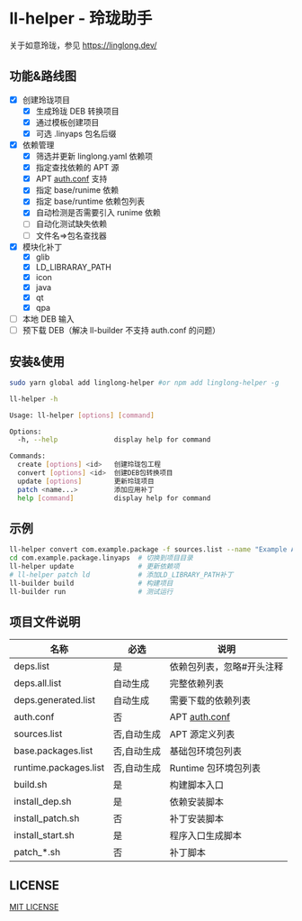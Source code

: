 <!--
 Copyright (c) 2024 System233

 This software is released under the MIT License.
 https://opensource.org/licenses/MIT
-->

# ll-helper - 玲珑助手

关于如意玲珑，参见 https://linglong.dev/

## 功能&路线图

- [x] 创建玲珑项目
  - [x] 生成玲珑 DEB 转换项目
  - [x] 通过模板创建项目
  - [x] 可选 .linyaps 包名后缀
- [x] 依赖管理
  - [x] 筛选并更新 linglong.yaml 依赖项
  - [x] 指定查找依赖的 APT 源
  - [x] APT [auth.conf](https://manpages.debian.org/testing/apt/apt_auth.conf.5.en.html) 支持
  - [x] 指定 base/runime 依赖
  - [x] 指定 base/runtime 依赖包列表
  - [x] 自动检测是否需要引入 runime 依赖
  - [ ] 自动化测试缺失依赖
  - [ ] 文件名=>包名查找器
- [x] 模块化补丁
  - [x] glib
  - [x] LD_LIBRARAY_PATH
  - [x] icon
  - [x] java
  - [x] qt
  - [x] qpa
- [ ] 本地 DEB 输入
- [ ] 预下载 DEB（解决 ll-builder 不支持 auth.conf 的问题）

## 安装&使用

```sh
sudo yarn global add linglong-helper #or npm add linglong-helper -g

ll-helper -h

Usage: ll-helper [options] [command]

Options:
  -h, --help              display help for command

Commands:
  create [options] <id>   创建玲珑包工程
  convert [options] <id>  创建DEB包转换项目
  update [options]        更新玲珑项目
  patch <name...>         添加应用补丁
  help [command]          display help for command
```

## 示例

```sh
ll-helper convert com.example.package -f sources.list --name "Example App Name" # 创建DEB转制项目
cd com.example.package.linyaps  # 切换到项目目录
ll-helper update                # 更新依赖项
# ll-helper patch ld            # 添加LD_LIBRARY_PATH补丁
ll-builder build                # 构建项目
ll-builder run                  # 测试运行
```

## 项目文件说明

| 名称                  | 必选        | 说明                                                                             |
| --------------------- | ----------- | -------------------------------------------------------------------------------- |
| deps.list             | 是          | 依赖包列表，忽略#开头注释                                                        |
| deps.all.list         | 自动生成    | 完整依赖列表                                                                     |
| deps.generated.list   | 自动生成    | 需要下载的依赖列表                                                               |
| auth.conf             | 否          | APT [auth.conf](https://manpages.debian.org/testing/apt/apt_auth.conf.5.en.html) |
| sources.list          | 否,自动生成 | APT 源定义列表                                                                   |
| base.packages.list    | 否,自动生成 | 基础包环境包列表                                                                 |
| runtime.packages.list | 否,自动生成 | Runtime 包环境包列表                                                             |
| build.sh              | 是          | 构建脚本入口                                                                     |
| install_dep.sh        | 是          | 依赖安装脚本                                                                     |
| install_patch.sh      | 否          | 补丁安装脚本                                                                     |
| install_start.sh      | 是          | 程序入口生成脚本                                                                 |
| patch\_\*.sh          | 否          | 补丁脚本                                                                         |

## LICENSE

[MIT LICENSE](./LICENSE)
